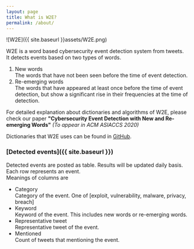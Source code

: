 ```yaml
---
layout: page
title: What is W2E?
permalink: /about/
---
```

![W2E]({{ site.baseurl }}assets/W2E.png)  

W2E is a word based cybersecurity event detection system from tweets.  
It detects events based on two types of words.  
1. New words  
The words that have not been seen before the time of event detection.
2. Re-emerging words  
The words that have appeared at least once before the time of event detection, but show a significant rise in their frequencies at the time of detection.
  
For detailed explanation about dictionaries and algorithms of W2E, please check our paper **"Cybersecurity Event Detection with New and Re-emerging Words"** *(To appear in ACM ASIACCS 2020)*

Dictionaries that W2E uses can be found in [GitHub](https://github.com/Samsung/W2E).

### [Detected events]({{ site.baseurl }})
Detected events are posted as table. Results will be updated daily basis.  
Each row represents an event.  
Meanings of columns are
- Category  
Category of the event. One of [exploit, vulnerability, malware, privacy, breach]
- Keyword  
Keyword of the event. This includes new words or re-emerging words.
- Representative tweet  
Representative tweet of the event.
- Mentioned  
Count of tweets that mentioning the event.
